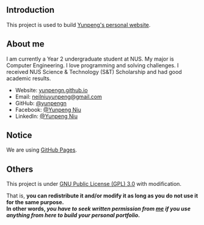 ## Introduction
This project is used to build [Yunpeng's personal website](https://yunpengn.github.io/).

## About me
I am currently a Year 2 undergraduate student at NUS. My major is Computer Engineering. I love programming and solving challenges. I received NUS Science & Technology (S&T) Scholarship and had good academic results.

- Website: [yunpengn.github.io](https://yunpengn.github.io/)
- Email: neilniuyunpeng@gmail.com
- GitHub: [@yunpengn](https://www.github.com/yunpengn/)
- Facebook: [@Yunpeng Niu](https://www.facebook.com/NeilNiuYunpeng)
- LinkedIn: [@Yunpeng Niu](https://www.linkedin.com/in/yunpeng-niu)

## Notice
We are using [GitHub Pages](https://pages.github.com/).

## Others
This project is under [GNU Public License (GPL) 3.0](LICENSE) with modification.

That is, **you can redistribute it and/or modify it as long as you do not use it for the same purpose.<br>
In other words, _you have to seek written permission from [me](https://www.github.com/yunpengn/) if you use anything from here to build your personal portfolio._**
